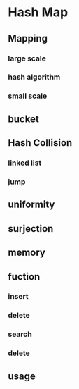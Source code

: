 # Hash Map

## Mapping

### large scale 

### hash algorithm

### small scale

## bucket

## Hash Collision

### linked list

### jump

## uniformity

## surjection

## memory

## fuction

### insert

### delete

### search

### delete

## usage

